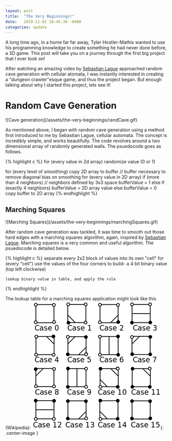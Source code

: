 ```yaml
---
layout: post
title:  "The Very Beginnings!"
date:   2019-11-02 10:45:30 -0400
categories: update
---
```

A long time ago, in a home far far away, Tyler Hostler-Mathis wanted to use his programming knowledge to create something he had never done before, a 3D game. This post will take you on a journey through the first big project that I ever took on!

After watching an amazing video by [Sebastian Lague](https://www.youtube.com/channel/UCmtyQOKKmrMVaKuRXz02jbQ) approached random cave generation with cellular atomata, I was instantly interested in creating a "dungeon crawler"esque game, and thus the project began. But enough talking about why I started this project, lets see it!

<h1> Random Cave Generation </h1>
![Cave generation](/assets/the-very-beginnings/randCave.gif)

As mentioned above, I began with random cave generation using a method first introduced to me by Sebastian Lague, cellular automata. The concept is incredibly simple, and works beautifully. The code revolves around a two dimensional array of randomly generated walls. The psuedocode goes as follows.

{% highlight c %}
for (every value in 2d array)
	randomize value (0 or 1)

for (every level of smoothing)
	copy 2D array to buffer
	// buffer necessary to remove diagonal bias on smoothing
	for (every value in 2D array)
		if (more than 4 neighbors) // neighbors defined by 3x3 space
			bufferValue = 1
		else if (exactly 4 neighbors)
			bufferValue = 2D array value
		else
			bufferValue = 0
	copy buffer to 2D array
{% endhighlight %}

<h2> Marching Squares </h2>
![Marching Squares](/assets/the-very-beginnings/marchingSquares.gif)

After random cave generation was tackled, it was time to smooth out those hard edges with a marching squares algorithm, again, inspired by [Sebastian Lague](https://www.youtube.com/channel/UCmtyQOKKmrMVaKuRXz02jbQ). Marching squares is a very common and useful algorithm. The psuedocode is detailed below.

{% highlight c %}
separate every 2x2 block of values into its own "cell"
for (every "cell")
	use the values of the four corners to build-
	a 4 bit binary value (top left clockwise)

	lookup binary value in table, and apply the rule
{% endhighlight %}

The lookup table for a marching squares application might look like this (Wikipedia):
![Lookup Table](/assets/the-very-beginnings/lookupTable.jpg){: .center-image }
